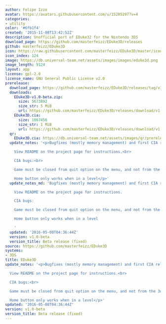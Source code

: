 ```yaml
---
author: Felipe Izzo
avatar: https://avatars.githubusercontent.com/u/15205297?v=4
categories:
- utility
color: '#6fb1f4'
created: '2015-11-08T13:42:52Z'
description: Unofficial port of EDuke32 for the Nintendo 3DS
download_page: https://github.com/masterfeizz/EDuke3D/releases
github: masterfeizz/EDuke3D
icon: https://raw.githubusercontent.com/masterfeizz/EDuke3D/master/icon.png
icon_index: 124
image: https://db.universal-team.net/assets/images/images/eduke3d.png
image_length: 9124
layout: app
license: gpl-2.0
license_name: GNU General Public License v2.0
prerelease:
  download_page: https://github.com/masterfeizz/EDuke3D/releases/tag/v1.0-beta
  downloads:
    EDuke3D-v1.0-beta.zip:
      size: 5673892
      size_str: 5 MiB
      url: https://github.com/masterfeizz/EDuke3D/releases/download/v1.0-beta/EDuke3D-v1.0-beta.zip
    EDuke3D.cia:
      size: 1067456
      size_str: 1 MiB
      url: https://github.com/masterfeizz/EDuke3D/releases/download/v1.0-beta/EDuke3D.cia
  qr:
    EDuke3D.cia: https://db.universal-team.net/assets/images/qr/prerelease/eduke3d-cia.png
  update_notes: '<p>Bugfixes (mostly memory management) and first CIA release.<br>

    View README on the project page for instructions.<br>

    CIA bugs:<br>

    Game must be closed from quit option on the menu, and not from the 3ds home menu<br>

    Home button only works when in a level</p>'
  update_notes_md: 'Bugfixes (mostly memory management) and first CIA release.

    View README on the project page for instructions.

    CIA bugs:

    Game must be closed from quit option on the menu, and not from the 3ds home menu

    Home button only works when in a level

    '
  updated: '2016-05-08T04:36:44Z'
  version: v1.0-beta
  version_title: Beta release (fixed)
source: https://github.com/masterfeizz/EDuke3D
systems:
- 3DS
title: EDuke3D
update_notes: '<p>Bugfixes (mostly memory management) and first CIA release.<br>

  View README on the project page for instructions.<br>

  CIA bugs:<br>

  Game must be closed from quit option on the menu, and not from the 3ds home menu<br>

  Home button only works when in a level</p>'
updated: '2016-05-08T04:36:44Z'
version: v1.0-beta
version_title: Beta release (fixed)
---
```

